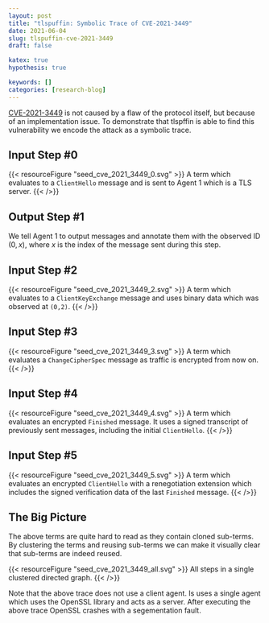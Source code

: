 ```yaml
---
layout: post
title: "tlspuffin: Symbolic Trace of CVE-2021-3449"
date: 2021-06-04
slug: tlspuffin-cve-2021-3449
draft: false

katex: true
hypothesis: true

keywords: []
categories: [research-blog]
---
```


[CVE-2021-3449](https://cve.mitre.org/cgi-bin/cvename.cgi?name=CVE-2021-3449) is not caused by a flaw of the protocol itself, but because of an implementation issue. To demonstrate that tlspffin is able to find this vulnerability we encode the attack as a symbolic trace.


## Input Step #0

{{< resourceFigure "seed_cve_2021_3449_0.svg" >}}
A term which evaluates to a `ClientHello` message and is sent to Agent 1 which is a TLS server.
{{< />}}

## Output Step #1

We tell Agent 1 to output messages and annotate them with the observed ID $(0,x)$, where $x$ is the index of the message sent during this step.

## Input Step #2

{{< resourceFigure "seed_cve_2021_3449_2.svg" >}}
A term which evaluates to a `ClientKeyExchange` message and uses binary data which was observed at `(0,2)`.
{{< />}}

## Input Step #3

{{< resourceFigure "seed_cve_2021_3449_3.svg" >}}
A term which evaluates a `ChangeCipherSpec` message as traffic is encrypted from now on.
{{< />}}

## Input Step #4

{{< resourceFigure "seed_cve_2021_3449_4.svg" >}}
A term which evaluates an encrypted `Finished` message. It uses a signed transcript of previously sent messages, including the initial `ClientHello`.
{{< />}}


## Input Step #5

{{< resourceFigure "seed_cve_2021_3449_5.svg" >}}
A term which evaluates an encrypted `ClientHello` with a renegotiation extension which includes the signed verification data of the last `Finished` message.
{{< />}}

## The Big Picture

The above terms are quite hard to read as they contain cloned sub-terms. By clustering the terms and reusing sub-terms we can make it visually clear that sub-terms are indeed reused. 

{{< resourceFigure "seed_cve_2021_3449_all.svg" >}}
All steps in a single clustered directed graph.
{{< />}}


Note that the above trace does not use a client agent. Is uses a single agent which uses the OpenSSL library and acts as a server. After executing the above trace OpenSSL crashes with a segementation fault.

